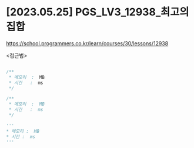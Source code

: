 #   [2023.05.25] PGS_LV3_12938_최고의 집합
https://school.programmers.co.kr/learn/courses/30/lessons/12938

<접근법>

```
```




```java
/**
 * 메모리  :  MB
 * 시간   :  ms
 */
```



```js
/**
 * 메모리  :  MB
 * 시간   :  ms
 */
```




```python
'''
* 메모리 :  MB
* 시간 :  ms
'''
```
